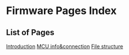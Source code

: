 # Firmware Pages Index

## List of Pages

[Introduction](firmware/introduction.md)
[MCU info&connection](firmware/MCU_info_con.md)
[File structure](firmware/file_struct.md)